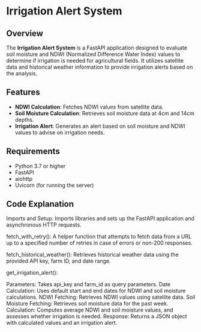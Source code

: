 # Irrigation Alert System

## Overview

The **Irrigation Alert System** is a FastAPI application designed to evaluate soil moisture and NDWI (Normalized Difference Water Index) values to determine if irrigation is needed for agricultural fields. It utilizes satellite data and historical weather information to provide irrigation alerts based on the analysis.

## Features

- **NDWI Calculation**: Fetches NDWI values from satellite data.
- **Soil Moisture Calculation**: Retrieves soil moisture data at 4cm and 14cm depths.
- **Irrigation Alert**: Generates an alert based on soil moisture and NDWI values to advise on irrigation needs.

## Requirements

- Python 3.7 or higher
- FastAPI
- aiohttp
- Uvicorn (for running the server)


## Code Explanation
Imports and Setup: Imports libraries and sets up the FastAPI application and asynchronous HTTP requests.

fetch_with_retry(): A helper function that attempts to fetch data from a URL up to a specified number of retries in case of errors or non-200 responses.

fetch_historical_weather(): Retrieves historical weather data using the provided API key, farm ID, and date range.

get_irrigation_alert():

Parameters: Takes api_key and farm_id as query parameters.
Date Calculation: Uses default start and end dates for NDWI and soil moisture calculations.
NDWI Fetching: Retrieves NDWI values using satellite data.
Soil Moisture Fetching: Retrieves soil moisture data for the past week.
Calculation: Computes average NDWI and soil moisture values, and assesses whether irrigation is needed.
Response: Returns a JSON object with calculated values and an irrigation alert.
